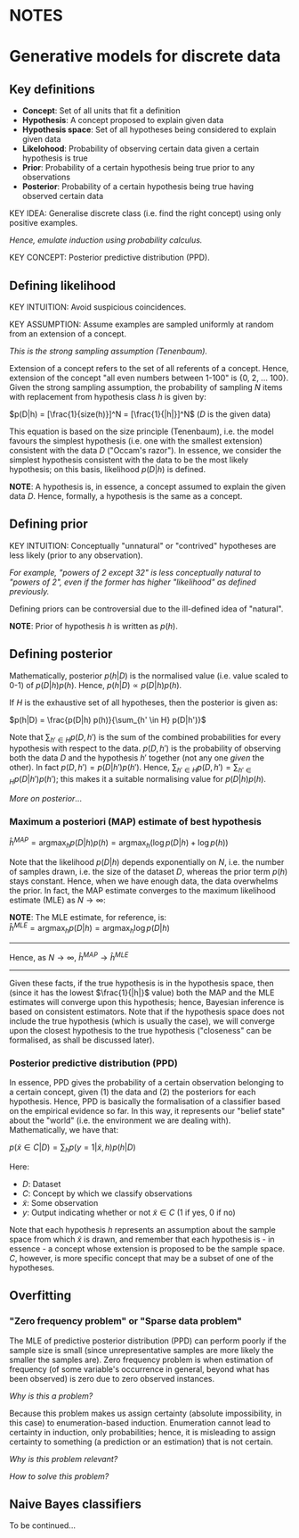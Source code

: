 # NOTES

# Generative models for discrete data

## Key definitions

- **Concept**: Set of all units that fit a definition
- **Hypothesis**: A concept proposed to explain given data
- **Hypothesis space**: Set of all hypotheses being considered to explain given data
- **Likelohood**: Probability of observing certain data given a certain hypothesis is true
- **Prior**: Probability of a certain hypothesis being true prior to any observations
- **Posterior**: Probability of a certain hypothesis being true having observed certain data

KEY IDEA: Generalise discrete class (i.e. find the right concept) using only positive examples.

_Hence, emulate induction using probability calculus._

KEY CONCEPT: Posterior predictive distribution (PPD).

## Defining likelihood
KEY INTUITION: Avoid suspicious coincidences.

KEY ASSUMPTION: Assume examples are sampled uniformly at random from an extension of a concept.

_This is the strong sampling assumption (Tenenbaum)._

Extension of a concept refers to the set of all referents of a concept. Hence, extension of the concept "all even numbers between 1-100" is {0, 2, ... 100}. Given the strong sampling assumption, the probability of sampling $N$ items with replacement from hypothesis class $h$ is given by:

$p(D|h) = [\frac{1}{size(h)}]^N = [\frac{1}{|h|}]^N$ ($D$ is the given data)

This equation is based on the size principle (Tenenbaum), i.e. the model favours the simplest hypothesis (i.e. one with the smallest extension) consistent with the data $D$ ("Occam's razor"). In essence, we consider the simplest hypothesis consistent with the data to be the most likely hypothesis; on this basis, likelihood $p(D|h)$ is defined.

**NOTE**: A hypothesis is, in essence, a concept assumed to explain the given data $D$. Hence, formally, a hypothesis is the same as a concept.

## Defining prior
KEY INTUITION: Conceptually "unnatural" or "contrived" hypotheses are less likely (prior to any observation).

_For example, "powers of 2 except 32" is less conceptually natural to "powers of 2", even if the former has higher "likelihood" as defined previously._

Defining priors can be controversial due to the ill-defined idea of "natural".

**NOTE**: Prior of hypothesis $h$ is written as $p(h)$.

## Defining posterior
Mathematically, posterior  $p(h|D)$ is the normalised value (i.e. value scaled to 0-1) of $p(D|h) p(h)$. Hence, $p(h|D) \propto p(D|h) p(h)$.

If $H$ is the exhaustive set of all hypotheses, then the posterior is given as:

$p(h|D) = \frac{p(D|h) p(h)}{\sum_{h' \in H} p(D|h')}$

Note that $\sum_{h' \in H} p(D, h')$ is the sum of the combined probabilities for every hypothesis with respect to the data. $p(D, h')$ is the probability of observing both the data $D$ and the hypothesis $h'$ together (not any one _given_ the other). In fact $p(D, h') = p(D|h') p(h')$. Hence, $\sum_{h' \in H} p(D, h') = \sum_{h' \in H} p(D|h') p(h')$; this makes it a suitable normalising value for $p(D|h) p(h)$.

_More on posterior_...

### Maximum a posteriori (MAP) estimate of best hypothesis

$\displaystyle \hat{h}^{MAP} = \text{arg} \max_h p(D|h) p(h) = \text{arg} \max_h (\log p(D|h) + \log p(h))$

Note that the likelihood $p(D|h)$ depends exponentially on $N$, i.e. the number of samples drawn, i.e. the size of the dataset $D$, whereas the prior term $p(h)$ stays constant. Hence, when we have enough data, the data overwhelms the prior. In fact, the MAP estimate converges to the maximum likelihood estimate (MLE) as $N \rightarrow \infty$:

**NOTE**: The MLE estimate, for reference, is: <br> $\displaystyle \hat{h}^{MLE} = \text{arg} \max_h p(D|h) = \text{arg} \max_h \log p(D|h)$

---

Hence, as $N \rightarrow \infty$, $\hat{h}^{MAP} \rightarrow \hat{h}^{MLE}$

---

Given these facts, if the true hypothesis is in the hypothesis space, then (since it has the lowest $\frac{1}{|h|}$ value) both the MAP and the MLE estimates will converge upon this hypothesis; hence, Bayesian inference is based on consistent estimators. Note that if the hypothesis space does not include the true hypothesis (which is usually the case), we will converge upon the closest hypothesis to the true hypothesis ("closeness" can be formalised, as shall be discussed later).

### Posterior predictive distribution (PPD)
In essence, PPD gives the probability of a certain observation belonging to a certain concept, given (1) the data and (2) the posteriors for each hypothesis. Hence, PPD is basically the formalisation of a classifier based on the empirical evidence so far. In this way, it represents our "belief state" about the "world" (i.e. the environment we are dealing with). Mathematically, we have that:

$\displaystyle p(\tilde{x} \in C | D) = \sum_h p(y = 1 | \tilde{x}, h) p(h|D)$

Here:

- $D$: Dataset
- $C$: Concept by which we classify observations
- $\tilde{x}$: Some observation
- $y$: Output indicating whether or not $\tilde{x} \in C$ (1 if yes, 0 if no)

Note that each hypothesis $h$ represents an assumption about the sample space from which $\tilde{x}$ is drawn, and remember that each hypothesis is - in essence - a concept whose extension is proposed to be the sample space. $C$, however, is more specific concept that may be a subset of one of the hypotheses.

## Overfitting
### "Zero frequency problem" or "Sparse data problem"
The MLE of predictive posterior distribution (PPD) can perform poorly if the sample size is small (since unrepresentative samples are more likely the smaller the samples are). Zero frequency problem is when estimation of frequency (of some variable's occurrence in general, beyond what has been observed) is zero due to zero observed instances.

_Why is this a problem?_

Because this problem makes us assign certainty (absolute impossibility, in this case) to enumeration-based induction. Enumeration cannot lead to certainty in induction, only probabilities; hence, it is misleading to assign certainty to something (a prediction or an estimation) that is not certain.

_Why is this problem relevant?_

_How to solve this problem?_

## Naive Bayes classifiers

To be continued...
